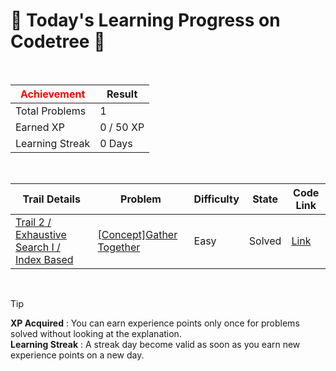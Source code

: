 # 🌲 Today's Learning Progress on Codetree 🌲

<br />

| <span style="color:red;display:block;text-align:center;"> **Achievement**</span> | Result |
|---|---|
|Total Problems| 1 |
| Earned XP | 0 / 50 XP |
| Learning Streak | 0 Days |

<br />

|Trail Details|Problem|Difficulty|State|Code Link|
|---|---|---|---|---|
|[Trail 2 / Exhaustive Search I / Index Based](https://www.codetree.ai/trail-info/novice-mid/)|[[Concept]Gather Together](https://www.codetree.ai/trails/complete/curated-cards/intro-gather/)|Easy|Solved|[Link](https://github.com/kangmoonsu/DSA-study/blob/main/251003/Gather%20Together/gather.py)|


<br />

> [!TIP]
> **XP Acquired** : You can earn experience points only once for problems solved without looking at the explanation.  
> **Learning Streak** : A streak day become valid as soon as you earn new experience points on a new day.

